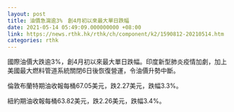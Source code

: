 ```yaml
---
layout: post
title: 油價急瀉逾3%　創4月初以來最大單日跌幅
date: 2021-05-14 05:49:09.000000000 +08:00
link: https://news.rthk.hk/rthk/ch/component/k2/1590812-20210514.htm
categories: rthk
---
```


國際油價大跌逾3%，創4月初以來最大單日跌幅。印度新型肺炎疫情加劇，加上美國最大燃料管道系統關閉6日後恢復營運，令油價升勢中斷。

倫敦布蘭特期油收報每桶67.05美元，跌2.27美元，跌幅3.3%。

紐約期油收報每桶63.82美元，跌2.26美元，跌幅3.4%。

